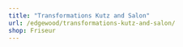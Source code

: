 ```yaml
---
title: "Transformations Kutz and Salon"
url: /edgewood/transformations-kutz-and-salon/
shop: Friseur
---
```

